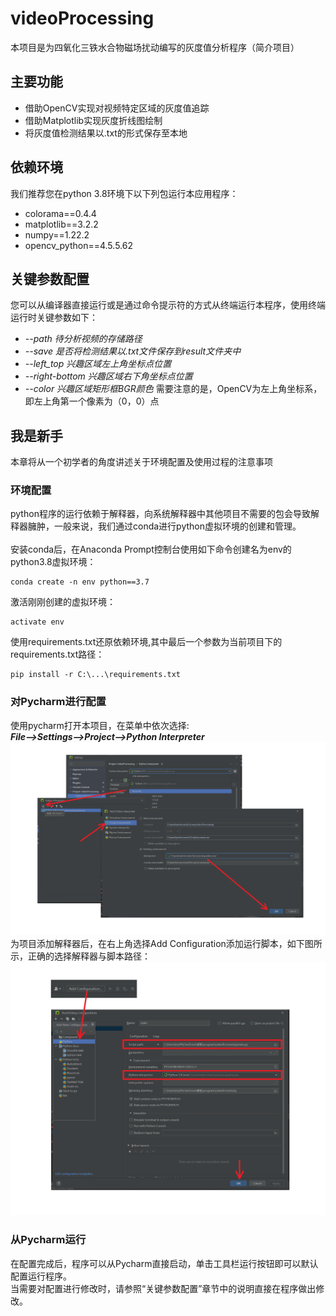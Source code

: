 # videoProcessing
本项目是为四氧化三铁水合物磁场扰动编写的灰度值分析程序（简介项目）
## 主要功能
- 借助OpenCV实现对视频特定区域的灰度值追踪
- 借助Matplotlib实现灰度折线图绘制
- 将灰度值检测结果以.txt的形式保存至本地
## 依赖环境
我们推荐您在python 3.8环境下以下列包运行本应用程序：
- colorama==0.4.4
- matplotlib==3.2.2
- numpy==1.22.2
- opencv_python==4.5.5.62
## 关键参数配置
您可以从编译器直接运行或是通过命令提示符的方式从终端运行本程序，使用终端运行时关键参数如下：<br />
- _--path 待分析视频的存储路径_
- _--save 是否将检测结果以.txt文件保存到result文件夹中_
- _--left_top 兴趣区域左上角坐标点位置_
- _--right-bottom 兴趣区域右下角坐标点位置_
- _--color 兴趣区域矩形框BGR颜色_
需要注意的是，OpenCV为左上角坐标系，即左上角第一个像素为（0，0）点
## 我是新手
本章将从一个初学者的角度讲述关于环境配置及使用过程的注意事项
### 环境配置
python程序的运行依赖于解释器，向系统解释器中其他项目不需要的包会导致解释器臃肿，一般来说，我们通过conda进行python虚拟环境的创建和管理。
<br /><br />安装conda后，在Anaconda Prompt控制台使用如下命令创建名为env的python3.8虚拟环境：
```commandline
conda create -n env python==3.7
```
激活刚刚创建的虚拟环境：
```commandline
activate env
```
使用requirements.txt还原依赖环境,其中最后一个参数为当前项目下的requirements.txt路径：
```commandline
pip install -r C:\...\requirements.txt
```
### 对Pycharm进行配置
使用pycharm打开本项目，在菜单中依次选择:<br />
***File-->Settings-->Project-->Python Interpreter***
![image](guide/guide1.png)
为项目添加解释器后，在右上角选择Add Configuration添加运行脚本，如下图所示，正确的选择解释器与脚本路径：
![image](guide/guide2.png)
### 从Pycharm运行
在配置完成后，程序可以从Pycharm直接启动，单击工具栏运行按钮即可以默认配置运行程序。<br />
当需要对配置进行修改时，请参照“关键参数配置”章节中的说明直接在程序做出修改。
